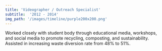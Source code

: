 ```yaml
---
title: 'Videographer / Outreach Specialist'
subtitle:  '2012 - 2014'
img_path: '/images/timeline/purple200x200.png'
---
```


Worked closely with student body through educational media, workshops, and social media to promote recycling, composting, and sustainability. Assisted in increasing waste diversion rate from 48% to 51%.
